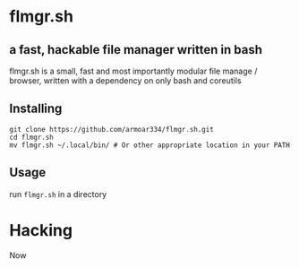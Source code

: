 # flmgr.sh
## a fast, hackable file manager written in bash
flmgr.sh is a small, fast and most importantly modular file manage / browser, written with a dependency on only bash and coreutils  

## Installing
```
git clone https://github.com/armoar334/flmgr.sh.git   
cd flmgr.sh  
mv flmgr.sh ~/.local/bin/ # Or other appropriate location in your PATH
```

## Usage
run ``flmgr.sh`` in a directory  

# Hacking
Now

